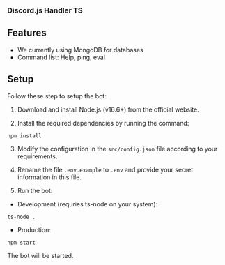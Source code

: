 ### Discord.js Handler TS

## Features

- We currently using MongoDB for databases
- Command list: Help, ping, eval

## Setup

Follow these step to setup the bot:

1. Download and install Node.js (v16.6+) from the official website.

2. Install the required dependencies by running the command:
```
npm install
```

3. Modify the configuration in the `src/config.json` file according to your requirements. 

4. Rename the file `.env.example` to `.env` and provide your secret information in this file.

5. Run the bot:
- Development (requries ts-node on your system):
```
ts-node .
``` 
- Production:
```
npm start
```

The bot will be started.